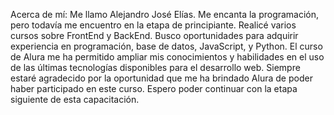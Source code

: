 Acerca de mí: Me llamo Alejandro José Elías. Me encanta la programación, pero todavía me encuentro en la etapa de principiante.
Realicé varios cursos sobre FrontEnd y BackEnd. Busco oportunidades para adquirir experiencia en programación, base de datos, JavaScript, y Python.
El curso de Alura me ha permitido ampliar mis conocimientos y habilidades en el uso de las últimas tecnologías disponibles para el desarrollo web.
Siempre estaré agradecido por la oportunidad que me ha brindado Alura de poder haber participado en este curso. 
Espero poder continuar con la etapa siguiente de esta capacitación.
